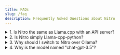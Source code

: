 ```yaml
---
title: FAQs
slug: /faq
description: Frequently Asked Questions about Nitro
---
```


<details>
  <summary>1. Is Nitro the same as Llama.cpp with an API server?</summary>

Yes, that's correct. However, Nitro isn't limited to just Llama.cpp; it will soon integrate multiple other models like Whisper, Bark, and Stable Diffusion, all in a single binary. This eliminates the need for you to develop a separate API server on top of AI models. Nitro is a comprehensive solution, designed for ease of use and efficiency.

</details>

<details>
  <summary>2. Is Nitro simply Llama-cpp-python?</summary>

Indeed, Nitro isn't bound to Python, which allows you to leverage high-performance software that fully utilizes your system's capabilities. With Nitro, learning how to deploy a Python web server or use FastAPI isn't necessary. The Nitro web server is already fully optimized.

</details>

<details>
  <summary>3. Why should I switch to Nitro over Ollama?</summary>

While Ollama does provide similar functionalities, its design serves a different purpose. Ollama has a larger size (around 200MB) compared to Nitro's 3MB distribution. Nitro's compact size allows for easy embedding into subprocesses, ensuring minimal concerns about package size for your application. This makes Nitro a more suitable choice for applications where efficiency and minimal resource usage are key.

</details>

<details>
  <summary>4. Why is the model named "chat-gpt-3.5"?</summary>

Many applications implement the OpenAI ChatGPT API, and we want Nitro to be versatile for any AI client. While you can use any model name, we've ensured that if you're already using the chatgpt API, switching to Nitro is seamless. Just replace api.openai.com with localhost:3928 in your client settings (like Chatbox, Sillytavern, Oobaboga, etc.), and it will work smoothly with Nitro.

</details>
